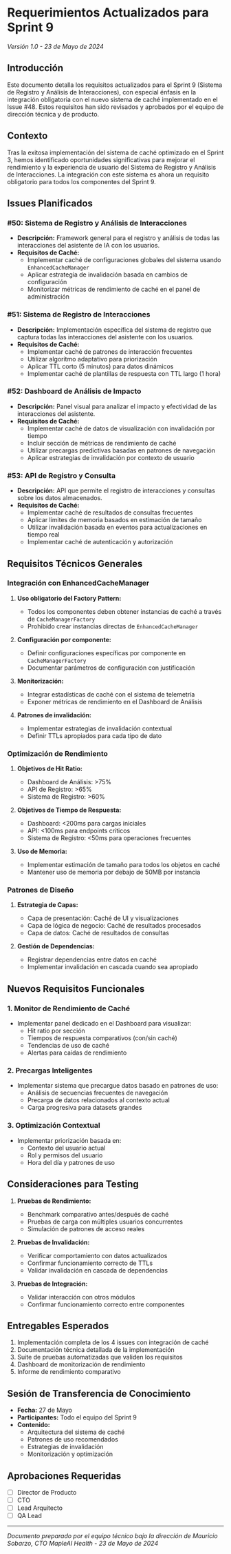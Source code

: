 # Requerimientos Actualizados para Sprint 9
*Versión 1.0 - 23 de Mayo de 2024*

## Introducción

Este documento detalla los requisitos actualizados para el Sprint 9 (Sistema de Registro y Análisis de Interacciones), con especial énfasis en la integración obligatoria con el nuevo sistema de caché implementado en el Issue #48. Estos requisitos han sido revisados y aprobados por el equipo de dirección técnica y de producto.

## Contexto

Tras la exitosa implementación del sistema de caché optimizado en el Sprint 3, hemos identificado oportunidades significativas para mejorar el rendimiento y la experiencia de usuario del Sistema de Registro y Análisis de Interacciones. La integración con este sistema es ahora un requisito obligatorio para todos los componentes del Sprint 9.

## Issues Planificados

### #50: Sistema de Registro y Análisis de Interacciones
* **Descripción:** Framework general para el registro y análisis de todas las interacciones del asistente de IA con los usuarios.
* **Requisitos de Caché:**
  * Implementar caché de configuraciones globales del sistema usando `EnhancedCacheManager`
  * Aplicar estrategia de invalidación basada en cambios de configuración
  * Monitorizar métricas de rendimiento de caché en el panel de administración

### #51: Sistema de Registro de Interacciones
* **Descripción:** Implementación específica del sistema de registro que captura todas las interacciones del asistente con los usuarios.
* **Requisitos de Caché:**
  * Implementar caché de patrones de interacción frecuentes
  * Utilizar algoritmo adaptativo para priorización
  * Aplicar TTL corto (5 minutos) para datos dinámicos
  * Implementar caché de plantillas de respuesta con TTL largo (1 hora)

### #52: Dashboard de Análisis de Impacto
* **Descripción:** Panel visual para analizar el impacto y efectividad de las interacciones del asistente.
* **Requisitos de Caché:**
  * Implementar caché de datos de visualización con invalidación por tiempo
  * Incluir sección de métricas de rendimiento de caché
  * Utilizar precargas predictivas basadas en patrones de navegación
  * Aplicar estrategias de invalidación por contexto de usuario

### #53: API de Registro y Consulta
* **Descripción:** API que permite el registro de interacciones y consultas sobre los datos almacenados.
* **Requisitos de Caché:**
  * Implementar caché de resultados de consultas frecuentes
  * Aplicar límites de memoria basados en estimación de tamaño
  * Utilizar invalidación basada en eventos para actualizaciones en tiempo real
  * Implementar caché de autenticación y autorización

## Requisitos Técnicos Generales

### Integración con EnhancedCacheManager
1. **Uso obligatorio del Factory Pattern:**
   * Todos los componentes deben obtener instancias de caché a través de `CacheManagerFactory`
   * Prohibido crear instancias directas de `EnhancedCacheManager`

2. **Configuración por componente:**
   * Definir configuraciones específicas por componente en `CacheManagerFactory`
   * Documentar parámetros de configuración con justificación

3. **Monitorización:**
   * Integrar estadísticas de caché con el sistema de telemetría
   * Exponer métricas de rendimiento en el Dashboard de Análisis

4. **Patrones de invalidación:**
   * Implementar estrategias de invalidación contextual
   * Definir TTLs apropiados para cada tipo de dato

### Optimización de Rendimiento
1. **Objetivos de Hit Ratio:**
   * Dashboard de Análisis: >75%
   * API de Registro: >65%
   * Sistema de Registro: >60%

2. **Objetivos de Tiempo de Respuesta:**
   * Dashboard: <200ms para cargas iniciales
   * API: <100ms para endpoints críticos
   * Sistema de Registro: <50ms para operaciones frecuentes

3. **Uso de Memoria:**
   * Implementar estimación de tamaño para todos los objetos en caché
   * Mantener uso de memoria por debajo de 50MB por instancia

### Patrones de Diseño
1. **Estrategia de Capas:**
   * Capa de presentación: Caché de UI y visualizaciones
   * Capa de lógica de negocio: Caché de resultados procesados
   * Capa de datos: Caché de resultados de consultas

2. **Gestión de Dependencias:**
   * Registrar dependencias entre datos en caché
   * Implementar invalidación en cascada cuando sea apropiado

## Nuevos Requisitos Funcionales

### 1. Monitor de Rendimiento de Caché
* Implementar panel dedicado en el Dashboard para visualizar:
  * Hit ratio por sección
  * Tiempos de respuesta comparativos (con/sin caché)
  * Tendencias de uso de caché
  * Alertas para caídas de rendimiento

### 2. Precargas Inteligentes
* Implementar sistema que precargue datos basado en patrones de uso:
  * Análisis de secuencias frecuentes de navegación
  * Precarga de datos relacionados al contexto actual
  * Carga progresiva para datasets grandes

### 3. Optimización Contextual
* Implementar priorización basada en:
  * Contexto del usuario actual
  * Rol y permisos del usuario
  * Hora del día y patrones de uso

## Consideraciones para Testing
1. **Pruebas de Rendimiento:**
   * Benchmark comparativo antes/después de caché
   * Pruebas de carga con múltiples usuarios concurrentes
   * Simulación de patrones de acceso reales

2. **Pruebas de Invalidación:**
   * Verificar comportamiento con datos actualizados
   * Confirmar funcionamiento correcto de TTLs
   * Validar invalidación en cascada de dependencias

3. **Pruebas de Integración:**
   * Validar interacción con otros módulos
   * Confirmar funcionamiento correcto entre componentes

## Entregables Esperados
1. Implementación completa de los 4 issues con integración de caché
2. Documentación técnica detallada de la implementación
3. Suite de pruebas automatizadas que validen los requisitos
4. Dashboard de monitorización de rendimiento
5. Informe de rendimiento comparativo

## Sesión de Transferencia de Conocimiento
* **Fecha:** 27 de Mayo
* **Participantes:** Todo el equipo del Sprint 9
* **Contenido:**
  * Arquitectura del sistema de caché
  * Patrones de uso recomendados
  * Estrategias de invalidación
  * Monitorización y optimización

## Aprobaciones Requeridas
- [ ] Director de Producto
- [ ] CTO
- [ ] Lead Arquitecto
- [ ] QA Lead

---

*Documento preparado por el equipo técnico bajo la dirección de Mauricio Sobarzo, CTO*
*MapleAI Health - 23 de Mayo de 2024* 